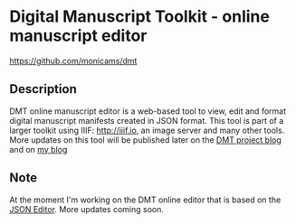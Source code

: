 # Digital Manuscript Toolkit - online manuscript editor
https://github.com/monicams/dmt

## Description

DMT online manuscript editor is a web-based tool to view, edit and format digital manuscript manifests created in JSON format. This tool is part of a larger toolkit using IIIF: http://iiif.io, an image server and many other tools. More updates on this tool will be published later on the [DMT project blog](http://dmt.bodleian.ox.ac.uk) and on [my blog](http://monicams.com/blog)

## Note

At the moment I'm working on the DMT online editor that is based on the [JSON Editor](https://github.com/josdejong/jsoneditor). More updates coming soon.

